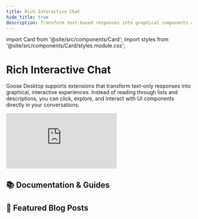 ```yaml
---
title: Rich Interactive Chat
hide_title: true
description: Transform text-based responses into graphical components and interactive elements
---
```


import Card from '@site/src/components/Card';
import styles from '@site/src/components/Card/styles.module.css';

<h1 className={styles.pageTitle}>Rich Interactive Chat</h1>
<p className={styles.pageDescription}>
  Goose Desktop supports extensions that transform text-only responses into graphical, interactive experiences. Instead of reading through lists and descriptions, you can click, explore, and interact with UI components directly in your conversations.
</p>

 <div className="video-container margin-bottom--lg">
  <iframe 
    class="aspect-ratio"
    src="https://www.youtube.com/embed/QJHGvsVXhjw"
    title="Turn Any AI Chat Into an Interactive Experience | MCP-UI"
    frameBorder="0"
    allow="accelerometer; autoplay; clipboard-write; encrypted-media; gyroscope; picture-in-picture"
    allowFullScreen
  ></iframe>
</div> 

<div className={styles.categorySection}>
  <h2 className={styles.categoryTitle}>📚 Documentation & Guides</h2>
  <div className={styles.cardGrid}>
    <Card 
      title="MCP-UI Extensions"
      description="Goose transforms text-based responses into engaging graphical and interactive user experiences."
      link="/docs/guides/interactive-chat/mcp-ui"
    />
  </div>
</div>

<div className={styles.categorySection}>
  <h2 className={styles.categoryTitle}>📝 Featured Blog Posts</h2>
  <div className={styles.cardGrid}>
    <Card      
      title="MCP UI: Bringing the Browser into the Agent"
      description="MCP-UI servers return content that Goose Desktop renders as rich, embeddable UI."
      link="/blog/2025/08/11/mcp-ui-post-browser-world"
    />
    <Card      
      title="MCP-UI: The Future of Agentic Interfaces"
      description="AI agents need to move beyond walls of text to rich and interactive UX."
      link="/blog/2025/08/25/mcp-ui-future-agentic-interfaces"
    />
  </div>
</div>